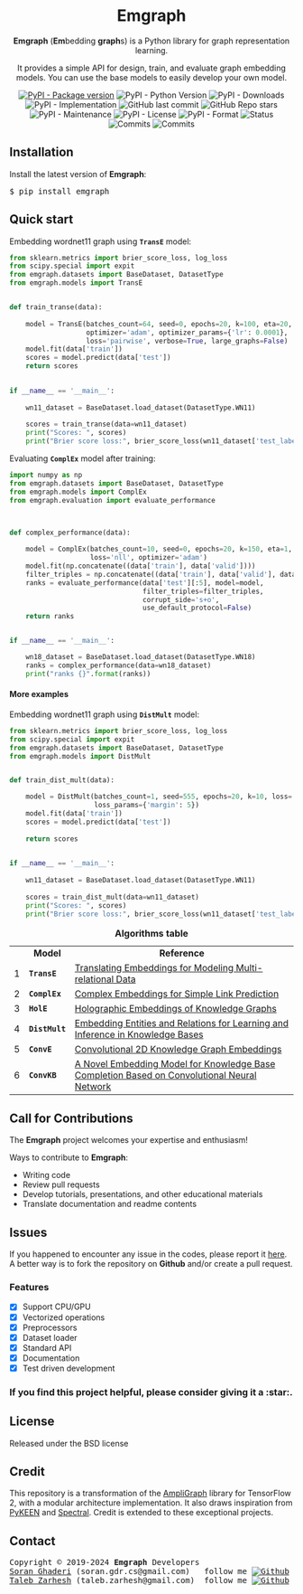 <div align="center">
<h1><b>Emgraph</b></h1>
<p><b>Emgraph</b> (<b>Em</b>bedding <b>graph</b>s)  is a Python library for graph representation learning.</p>
<p>It provides a simple API for design, train, and evaluate graph embedding models. You can use the base models to easily develop your own model.</p>
</div>

<div align="center">
<a href="https://badge.fury.io/py/emgraph"><img alt="PyPI - Package version" src="https://badge.fury.io/py/emgraph.svg"></a>
<img alt="PyPI - Python Version" src="https://img.shields.io/pypi/pyversions/emgraph">
<img alt="PyPI - Downloads" src="https://img.shields.io/pypi/dm/emgraph">
<img alt="PyPI - Implementation" src="https://img.shields.io/pypi/implementation/emgraph">
<img alt="GitHub last commit" src="https://img.shields.io/github/last-commit/bi-graph/emgraph">
<img alt="GitHub Repo stars" src="https://img.shields.io/github/stars/bi-graph/emgraph?style=social">
<img alt="PyPI - Maintenance" src="https://img.shields.io/badge/Maintained%3F-yes-green.svg">
<img alt="PyPI - License" src="https://img.shields.io/pypi/l/emgraph.svg">
<img alt="PyPI - Format" src="https://img.shields.io/pypi/format/emgraph.svg">
<img alt="Status" src="https://img.shields.io/pypi/status/emgraph.svg">
<img alt="Commits" src="https://badgen.net/github/commits/bi-graph/emgraph">
<img alt="Commits" src="https://img.shields.io/badge/TensorFlow 2-FF6F00?style=flat&logo=tensorflow&logoColor=white">
</div>

<div>
  <h2>Installation</h2>
  <p>Install the latest version of <b>Emgraph</b>:</p>

  <pre>$ pip install emgraph</pre>
</div>

<div>
<!-- <h2>Documentation</h2> -->
<!-- <p>Soon</p> -->
<!-- [//]: # (<p> <a href="https://emgraph.readthedocs.io/en/latest/index.html">https://emgraph.readthedocs.io/en/latest/</a></p>) -->
</div>

<h2>Quick start</h2>
<p>Embedding wordnet11 graph using 
<code><b>TransE</b></code> model:</p>

```python
from sklearn.metrics import brier_score_loss, log_loss
from scipy.special import expit
from emgraph.datasets import BaseDataset, DatasetType
from emgraph.models import TransE


def train_transe(data):
    
    model = TransE(batches_count=64, seed=0, epochs=20, k=100, eta=20,
                   optimizer='adam', optimizer_params={'lr': 0.0001},
                   loss='pairwise', verbose=True, large_graphs=False)
    model.fit(data['train'])
    scores = model.predict(data['test'])
    return scores
    

if __name__ == '__main__':
    
    wn11_dataset = BaseDataset.load_dataset(DatasetType.WN11)
    
    scores = train_transe(data=wn11_dataset)
    print("Scores: ", scores)
    print("Brier score loss:", brier_score_loss(wn11_dataset['test_labels'], expit(scores)))
```

<p>Evaluating <code><b>ComplEx</b></code> model after training:<br>

```python
import numpy as np
from emgraph.datasets import BaseDataset, DatasetType
from emgraph.models import ComplEx
from emgraph.evaluation import evaluate_performance



def complex_performance(data):
    
    model = ComplEx(batches_count=10, seed=0, epochs=20, k=150, eta=1,
                    loss='nll', optimizer='adam')
    model.fit(np.concatenate((data['train'], data['valid'])))
    filter_triples = np.concatenate((data['train'], data['valid'], data['test']))
    ranks = evaluate_performance(data['test'][:5], model=model,
                                 filter_triples=filter_triples,
                                 corrupt_side='s+o',
                                 use_default_protocol=False)
    return ranks


if __name__ == '__main__':

    wn18_dataset = BaseDataset.load_dataset(DatasetType.WN18)   
    ranks = complex_performance(data=wn18_dataset)
    print("ranks {}".format(ranks))
```

<h4>More examples</h4>
<p>Embedding wordnet11 graph using 
<code><b>DistMult</b></code> model:</p>

```python
from sklearn.metrics import brier_score_loss, log_loss
from scipy.special import expit
from emgraph.datasets import BaseDataset, DatasetType
from emgraph.models import DistMult


def train_dist_mult(data):

    model = DistMult(batches_count=1, seed=555, epochs=20, k=10, loss='pairwise',
                     loss_params={'margin': 5})
    model.fit(data['train'])
    scores = model.predict(data['test'])
    
    return scores
    

if __name__ == '__main__':
    
    wn11_dataset = BaseDataset.load_dataset(DatasetType.WN11)
    
    scores = train_dist_mult(data=wn11_dataset)
    print("Scores: ", scores)
    print("Brier score loss:", brier_score_loss(wn11_dataset['test_labels'], expit(scores)))

```

<div align="center">
<table>
<caption><b>Algorithms table</b></caption>
    <tr>
        <td></td>
        <td align="center"><b>Model</b></td>
        <td align="center"><b>Reference</b></td>
    </tr>
    <tr>
        <td align="center">1</td>
        <td><code><b>TransE</b></code></td>
       <td><a href="https://proceedings.neurips.cc/paper/2013/file/1cecc7a77928ca8133fa24680a88d2f9-Paper.pdf">Translating Embeddings for Modeling Multi-relational Data</a></td>
   </tr>
    <tr>
        <td align="center">2</td>
        <td><code><b>ComplEx</b></code></td>
        <td><a href="https://arxiv.org/abs/1606.06357">Complex Embeddings for Simple Link Prediction</a></td>
    </tr>
    <tr>
        <td align="center">3</td>
        <td><code><b>HolE</b></code></td>
        <td><a href="https://arxiv.org/abs/1510.04935">Holographic Embeddings of Knowledge Graphs</a></td>
    </tr>
    <tr>
        <td align="center">4</td>
        <td><code><b>DistMult</b></code></td>
        <td><a href="https://arxiv.org/abs/1412.6575">Embedding Entities and Relations for Learning and Inference in Knowledge Bases</a></td>
    </tr>
    <tr>
        <td align="center">5</td>
        <td><code><b>ConvE</b></code></td>
        <td><a href="https://arxiv.org/abs/1707.01476">Convolutional 2D Knowledge Graph Embeddings</a></td>
    </tr>
    <tr>
        <td align="center">6</td>
        <td><code><b>ConvKB</b></code></td>
        <td><a href="https://arxiv.org/abs/1707.01476">A Novel Embedding Model for Knowledge Base Completion Based on Convolutional Neural Network</a></td>
    </tr>    
</table>
</div>

<div>
<h2>Call for Contributions</h2>
<p>The <b>Emgraph</b> project welcomes your expertise and enthusiasm!</p>

<p>Ways to contribute to <b>Emgraph</b>:</p>
<ul>
  <li>Writing code</li>
  <li>Review pull requests</li>
  <li>Develop tutorials, presentations, and other educational materials</li>
  <li>Translate documentation and readme contents</li>
</ul>
</div>

<div>
  <h2>Issues</h2>
  <p>If you happened to encounter any issue in the codes, please report it
    <a href="https://github.com/bi-graph/emgraph/issues">here</a>. 
    A better way is to fork the repository on <b>Github</b> and/or create a pull request.</p>

</div>


[//]: # (<h3>Metrics</h3>)

[//]: # (<p>Metrics that are calculated during evaluation:</p>)

[//]: # ()

[//]: # (> * For further usages and calculating different metrics)

[//]: # ()

[//]: # (<h3>Dataset format</h3>)

[//]: # (<p>Your dataset should be in the following format &#40;Exclude the 'Row' column&#41;:</p>)



<div>
<h3>Features</h3>

- [x] Support CPU/GPU
- [x] Vectorized operations
- [x] Preprocessors
- [x] Dataset loader
- [x] Standard API
- [x] Documentation
- [x] Test driven development
</div>
<h3>If you find this project helpful, please consider giving it a <span>:star:</span>.</h3>

<div>
<h2>License</h2>
<p>Released under the BSD license</p>
</div>

<div>
<h2>Credit</h2>
<p>This repository is a transformation of the <a href="https://github.com/Accenture/AmpliGraph">AmpliGraph</a> library for TensorFlow 2, with a modular architecture implementation. It also draws inspiration from <a href="https://github.com/pykeen/pykeen">PyKEEN</a> and <a href="https://github.com/danielegrattarola/spektral/">Spectral</a>. Credit is extended to these exceptional projects.</p>
</div>


<h2>Contact</h2>
<div class="footer"><pre>Copyright &copy; 2019-2024 <b>Emgraph</b> Developers
<a href="https://soran-ghaderi.github.io/">Soran Ghaderi</a> (soran.gdr.cs@gmail.com)   follow me <a href="https://github.com/soran-ghaderi"><img alt="Github" src="https://img.shields.io/badge/GitHub-100000?&logo=github&logoColor=white"></a> <a href="https://twitter.com/soranghadri"><img alt="Twitter" src="https://img.shields.io/badge/Twitter-1DA1F2?&logo=twitter&logoColor=white"></a> <a href="https://www.linkedin.com/in/soran-ghaderi/"><img alt="Linkedin" src="https://img.shields.io/badge/LinkedIn-0077B5?&logo=linkedin&logoColor=white"></a>
<a href="https://uk.linkedin.com/in/taleb-zarhesh">Taleb Zarhesh</a> (taleb.zarhesh@gmail.com)  follow me <a href="https://github.com/sigma1326"><img alt="Github" src="https://img.shields.io/badge/GitHub-100000?&logo=github&logoColor=white"></a> <a href="https://twitter.com/taleb__z"><img alt="Twitter" src="https://img.shields.io/badge/Twitter-1DA1F2?&logo=twitter&logoColor=white"></a> <a href="https://www.linkedin.com/in/taleb-zarhesh/"><img alt="Linkedin" src="https://img.shields.io/badge/LinkedIn-0077B5?&logo=linkedin&logoColor=white"></a>
</pre>
</div>
